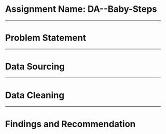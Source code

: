# Assignment Name: DA--Baby-Steps

---------------------
# Problem Statement

-------------------
# Data Sourcing

----------------------
# Data Cleaning


------------------------
# Findings and Recommendation
